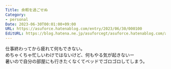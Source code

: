 ```yaml
---
Title: 余暇を過ごせぬ
Category:
- personal
Date: 2023-06-30T00:01:00+09:00
URL: https://asuforce.hatenablog.com/entry/2023/06/30/000100
EditURL: https://blog.hatena.ne.jp/asuforcegt/asuforce.hatenablog.com/atom/entry/820878482945851027
---
```


仕事終わってから疲れて何もできない。  
めちゃくちゃ忙しいわけではないけど、何もやる気が起きないー  
暑いので自分の部屋にも行きたくなくてベッドでゴロゴロしてしまう。
